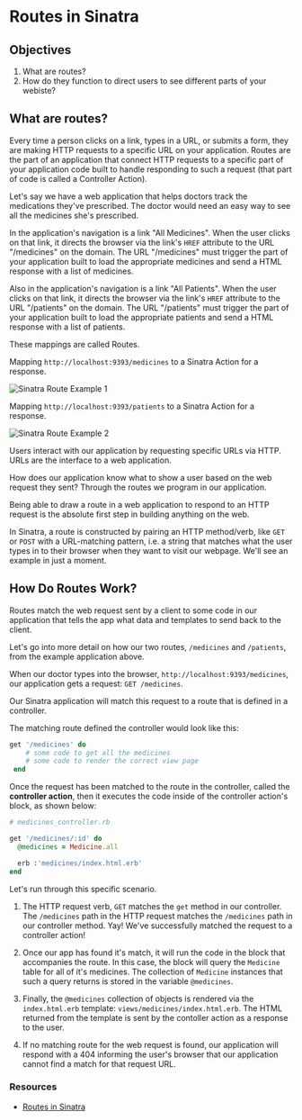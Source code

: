 # Routes in Sinatra

## Objectives

1. What are routes?
2. How do they function to direct users to see different parts of your webiste?

## What are routes?

Every time a person clicks on a link, types in a URL, or submits a form, they are making HTTP requests to a specific URL on your application. Routes are the part of an application that connect HTTP requests to a specific part of your application code built to handle responding to such a request (that part of code is called a Controller Action).

Let's say we have a web application that helps doctors track the medications they've prescribed. The doctor would need an easy way to see all the medicines she's prescribed.

In the application's navigation is a link "All Medicines". When the user clicks on that link, it directs the browser via the link's `HREF` attribute to the URL "/medicines" on the domain. The URL "/medicines" must trigger the part of your application built to load the appropriate medicines and send a HTML response with a list of medicines.

Also in the application's navigation is a link "All Patients". When the user clicks on that link, it directs the browser via the link's `HREF` attribute to the URL "/patients" on the domain. The URL "/patients" must trigger the part of your application built to load the appropriate patients and send a HTML response with a list of patients.

These mappings are called Routes.

Mapping `http://localhost:9393/medicines` to a Sinatra Action for a response.

![Sinatra Route Example 1](https://dl.dropboxusercontent.com/s/unlxkqbg841b1xh/2015-09-15%20at%209.46%20PM.png)

Mapping `http://localhost:9393/patients` to a Sinatra Action for a response.

![Sinatra Route Example 2](https://dl.dropboxusercontent.com/s/t3mgmc0qwr9hfsi/2015-09-15%20at%209.48%20PM.png)

Users interact with our application by requesting specific URLs via HTTP. URLs are the interface to a web application.

How does our application know what to show a user based on the web request they sent? Through the routes we program in our application.

Being able to draw a route in a web application to respond to an HTTP request is the absolute first step in building anything on the web.

In Sinatra, a route is constructed by pairing an HTTP method/verb, like `GET` or `POST` with a URL-matching pattern, i.e. a string that matches what the user types in to their browser when they want to visit our webpage. We'll see an example in just a moment.

## How Do Routes Work?

Routes match the web request sent by a client to some code in our application that tells the app what data and templates to send back to the client.

Let's go into more detail on how our two routes, `/medicines` and `/patients`, from the example application above.

When our doctor types into the browser, `http://localhost:9393/medicines`, our application gets a request: `GET /medicines`.

Our Sinatra application will match this request to a route that is defined in a controller.

The matching route defined the controller would look like this:

```ruby
get '/medicines' do
	# some code to get all the medicines
	# some code to render the correct view page
 end
```

Once the request has been matched to the route in the controller, called the **controller action**, then it executes the code inside of the controller action's block, as shown below:

```ruby
# medicines_controller.rb

get '/medicines/:id' do
  @medicines = Medicine.all

  erb :'medicines/index.html.erb'
end
```

Let's run through this specific scenario.

1. The HTTP request verb, `GET` matches the `get` method in our controller. The `/medicines` path in the HTTP request matches the `/medicines` path in our controller method. Yay! We've successfully matched the request to a controller action!

2. Once our app has found it's match, it will run the code in the block that accompanies the route. In this case, the block will query the `Medicine` table for all of it's medicines. The collection of `Medicine` instances that such a query returns is stored in the variable `@medicines`.

3. Finally, the `@medicines` collection of objects is rendered via the `index.html.erb` template: `views/medicines/index.html.erb`. The HTML returned from the template is sent by the contoller action as a response to the user.

4. If no matching route for the web request is found, our application will respond with a 404 informing the user's browser that our application cannot find a match for that request URL.

### Resources

- [Routes in Sinatra](http://www.sinatrarb.com/intro.html#Routes)
